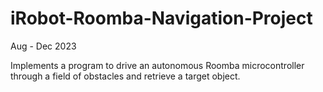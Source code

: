 # iRobot-Roomba-Navigation-Project
Aug - Dec 2023

Implements a program to drive an autonomous Roomba microcontroller through a field of obstacles and retrieve a target object.
